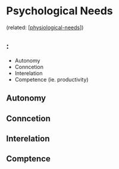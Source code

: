 # Psychological Needs

(related: [[physiological-needs]])
## : 
- Autonomy
- Conncetion
- Interelation
- Competence (ie. productivity)



## Autonomy

## Conncetion
## Interelation

## Comptence

[//begin]: # "Autogenerated link references for markdown compatibility"
[physiological-needs]: physiological-needs "Physiological Needs"
[//end]: # "Autogenerated link references"